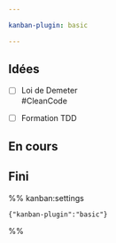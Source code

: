 ```yaml
---

kanban-plugin: basic

---
```


## Idées

- [ ] Loi de Demeter<br>#CleanCode
- [ ] Formation TDD


## En cours



## Fini





%% kanban:settings
```
{"kanban-plugin":"basic"}
```
%%